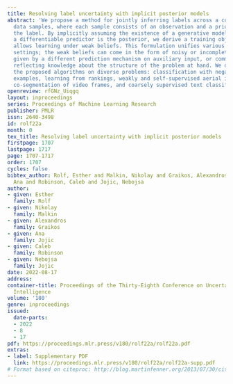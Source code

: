 ```yaml
---
title: Resolving label uncertainty with implicit posterior models
abstract: 'We propose a method for jointly inferring labels across a collection of
  data samples, where each sample consists of an observation and a prior belief about
  the label. By implicitly assuming the existence of a generative model for which
  a differentiable predictor is the posterior, we derive a training objective that
  allows learning under weak beliefs. This formulation unifies various machine learning
  settings; the weak beliefs can come in the form of noisy or incomplete labels, likelihoods
  given by a different prediction mechanism on auxiliary input, or common-sense priors
  reflecting knowledge about the structure of the problem at hand. We demonstrate
  the proposed algorithms on diverse problems: classification with negative training
  examples, learning from rankings, weakly and self-supervised aerial imagery segmentation,
  co-segmentation of video frames, and coarsely supervised text classification.'
openreview: rfGNz_Uiqgq
layout: inproceedings
series: Proceedings of Machine Learning Research
publisher: PMLR
issn: 2640-3498
id: rolf22a
month: 0
tex_title: Resolving label uncertainty with implicit posterior models
firstpage: 1707
lastpage: 1717
page: 1707-1717
order: 1707
cycles: false
bibtex_author: Rolf, Esther and Malkin, Nikolay and Graikos, Alexandros and Jojic,
  Ana and Robinson, Caleb and Jojic, Nebojsa
author:
- given: Esther
  family: Rolf
- given: Nikolay
  family: Malkin
- given: Alexandros
  family: Graikos
- given: Ana
  family: Jojic
- given: Caleb
  family: Robinson
- given: Nebojsa
  family: Jojic
date: 2022-08-17
address:
container-title: Proceedings of the Thirty-Eighth Conference on Uncertainty in Artificial
  Intelligence
volume: '180'
genre: inproceedings
issued:
  date-parts:
  - 2022
  - 8
  - 17
pdf: https://proceedings.mlr.press/v180/rolf22a/rolf22a.pdf
extras:
- label: Supplementary PDF
  link: https://proceedings.mlr.press/v180/rolf22a/rolf22a-supp.pdf
# Format based on citeproc: http://blog.martinfenner.org/2013/07/30/citeproc-yaml-for-bibliographies/
---
```

